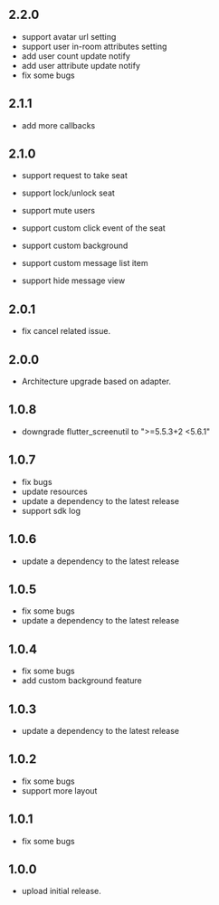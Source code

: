 ## 2.2.0
- support avatar url setting
- support user in-room attributes setting
- add user count update notify
- add user attribute update notify
- fix some bugs

## 2.1.1
- add more callbacks

## 2.1.0

- support request to take seat
- support lock/unlock seat
- support mute users

- support custom click event of the seat
- support custom background
- support custom message list item
- support hide message view

## 2.0.1

- fix cancel related issue.

## 2.0.0

 - Architecture upgrade based on adapter.

## 1.0.8

* downgrade flutter_screenutil to ">=5.5.3+2 <5.6.1"

## 1.0.7
* fix bugs
* update resources
* update a dependency to the latest release
* support sdk log

## 1.0.6

* update a dependency to the latest release

## 1.0.5

* fix some bugs
* update a dependency to the latest release

## 1.0.4

* fix some bugs
* add custom background feature

## 1.0.3

* update a dependency to the latest release

## 1.0.2

* fix some bugs
* support more layout

## 1.0.1

* fix some bugs

## 1.0.0

* upload initial release.
